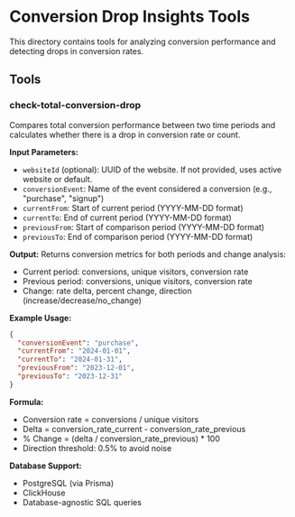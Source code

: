 # Conversion Drop Insights Tools

This directory contains tools for analyzing conversion performance and detecting drops in conversion rates.

## Tools

### check-total-conversion-drop

Compares total conversion performance between two time periods and calculates whether there is a drop in conversion rate or count.

**Input Parameters:**
- `websiteId` (optional): UUID of the website. If not provided, uses active website or default.
- `conversionEvent`: Name of the event considered a conversion (e.g., "purchase", "signup")
- `currentFrom`: Start of current period (YYYY-MM-DD format)
- `currentTo`: End of current period (YYYY-MM-DD format)
- `previousFrom`: Start of comparison period (YYYY-MM-DD format)
- `previousTo`: End of comparison period (YYYY-MM-DD format)

**Output:**
Returns conversion metrics for both periods and change analysis:
- Current period: conversions, unique visitors, conversion rate
- Previous period: conversions, unique visitors, conversion rate
- Change: rate delta, percent change, direction (increase/decrease/no_change)

**Example Usage:**
```json
{
  "conversionEvent": "purchase",
  "currentFrom": "2024-01-01",
  "currentTo": "2024-01-31",
  "previousFrom": "2023-12-01",
  "previousTo": "2023-12-31"
}
```

**Formula:**
- Conversion rate = conversions / unique visitors
- Delta = conversion_rate_current - conversion_rate_previous
- % Change = (delta / conversion_rate_previous) * 100
- Direction threshold: 0.5% to avoid noise

**Database Support:**
- PostgreSQL (via Prisma)
- ClickHouse
- Database-agnostic SQL queries
